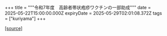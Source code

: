+++
title = """令和7年度　高齢者帯状疱疹ワクチンの一部助成"""
date = 2025-05-22T15:00:00.000Z
expiryDate = 2025-05-29T02:01:08.372Z
tags = ["kuriyama"]
+++


[[source]](https://www.town.kuriyama.hokkaido.jp/soshiki/38/31823.html)
